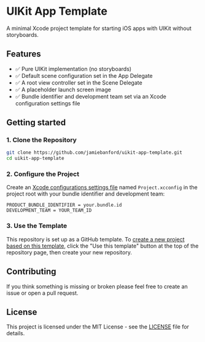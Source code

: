 # UIKit App Template

A minimal Xcode project template for starting iOS apps with UIKit without storyboards.

## Features

- ✅ Pure UIKit implementation (no storyboards)
- ✅ Default scene configuration set in the App Delegate
- ✅ A root view controller set in the Scene Delegate
- ✅ A placeholder launch screen image
- ✅ Bundle identifier and development team set via an Xcode configuration settings file

## Getting started

### 1. Clone the Repository

```bash
git clone https://github.com/jamiebanford/uikit-app-template.git
cd uikit-app-template
```

### 2. Configure the Project

Create an [Xcode configurations settings file](https://developer.apple.com/documentation/xcode/adding-a-build-configuration-file-to-your-project/) named `Project.xcconfig` in the project root with your bundle identifier and development team:

```
PRODUCT_BUNDLE_IDENTIFIER = your.bundle.id
DEVELOPMENT_TEAM = YOUR_TEAM_ID
```

### 3. Use the Template

This repository is set up as a GitHub template. To [create a new project based on this template](https://github.blog/developer-skills/github/generate-new-repositories-with-repository-templates/), click the "Use this template" button at the top of the repository page, then create your new repository.

## Contributing

If you think something is missing or broken please feel free to create an issue or open a pull request.

## License

This project is licensed under the MIT License - see the [LICENSE](LICENSE) file for details.
